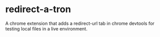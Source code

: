 # redirect-a-tron
A chrome extension that adds a redirect-url tab in chrome devtools for testing local files in a live environment. 
